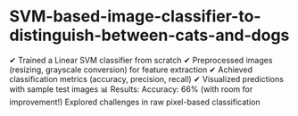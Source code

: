 # SVM-based-image-classifier-to-distinguish-between-cats-and-dogs
✔ Trained a Linear SVM classifier from scratch ✔ Preprocessed images (resizing, grayscale conversion) for feature extraction ✔ Achieved classification metrics (accuracy, precision, recall) ✔ Visualized predictions with sample test images 📊 Results: Accuracy: 66% (with room for improvement!) Explored challenges in raw pixel-based classification
